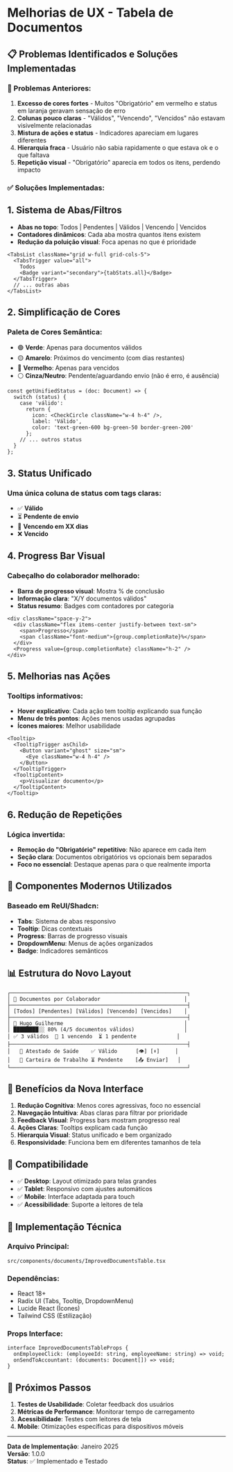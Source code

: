 # Melhorias de UX - Tabela de Documentos

## 📋 Problemas Identificados e Soluções Implementadas

### 🔴 Problemas Anteriores:

1. **Excesso de cores fortes** - Muitos "Obrigatório" em vermelho e status em laranja geravam sensação de erro
2. **Colunas pouco claras** - "Válidos", "Vencendo", "Vencidos" não estavam visivelmente relacionadas
3. **Mistura de ações e status** - Indicadores apareciam em lugares diferentes
4. **Hierarquia fraca** - Usuário não sabia rapidamente o que estava ok e o que faltava
5. **Repetição visual** - "Obrigatório" aparecia em todos os itens, perdendo impacto

### ✅ Soluções Implementadas:

## 1. Sistema de Abas/Filtros

- **Abas no topo**: Todos | Pendentes | Válidos | Vencendo | Vencidos
- **Contadores dinâmicos**: Cada aba mostra quantos itens existem
- **Redução da poluição visual**: Foca apenas no que é prioridade

```tsx
<TabsList className="grid w-full grid-cols-5">
  <TabsTrigger value="all">
    Todos
    <Badge variant="secondary">{tabStats.all}</Badge>
  </TabsTrigger>
  // ... outras abas
</TabsList>
```

## 2. Simplificação de Cores

### Paleta de Cores Semântica:
- 🟢 **Verde**: Apenas para documentos válidos
- 🟡 **Amarelo**: Próximos do vencimento (com dias restantes)
- 🔴 **Vermelho**: Apenas para vencidos
- ⚪ **Cinza/Neutro**: Pendente/aguardando envio (não é erro, é ausência)

```tsx
const getUnifiedStatus = (doc: Document) => {
  switch (status) {
    case 'válido':
      return {
        icon: <CheckCircle className="w-4 h-4" />,
        label: 'Válido',
        color: 'text-green-600 bg-green-50 border-green-200'
      };
    // ... outros status
  }
};
```

## 3. Status Unificado

### Uma única coluna de status com tags claras:
- ✅ **Válido**
- ⏳ **Pendente de envio**
- 📅 **Vencendo em XX dias**
- ❌ **Vencido**

## 4. Progress Bar Visual

### Cabeçalho do colaborador melhorado:
- **Barra de progresso visual**: Mostra % de conclusão
- **Informação clara**: "X/Y documentos válidos"
- **Status resumo**: Badges com contadores por categoria

```tsx
<div className="space-y-2">
  <div className="flex items-center justify-between text-sm">
    <span>Progresso</span>
    <span className="font-medium">{group.completionRate}%</span>
  </div>
  <Progress value={group.completionRate} className="h-2" />
</div>
```

## 5. Melhorias nas Ações

### Tooltips informativos:
- **Hover explicativo**: Cada ação tem tooltip explicando sua função
- **Menu de três pontos**: Ações menos usadas agrupadas
- **Ícones maiores**: Melhor usabilidade

```tsx
<Tooltip>
  <TooltipTrigger asChild>
    <Button variant="ghost" size="sm">
      <Eye className="w-4 h-4" />
    </Button>
  </TooltipTrigger>
  <TooltipContent>
    <p>Visualizar documento</p>
  </TooltipContent>
</Tooltip>
```

## 6. Redução de Repetições

### Lógica invertida:
- **Remoção do "Obrigatório" repetitivo**: Não aparece em cada item
- **Seção clara**: Documentos obrigatórios vs opcionais bem separados
- **Foco no essencial**: Destaque apenas para o que realmente importa

## 🎨 Componentes Modernos Utilizados

### Baseado em ReUI/Shadcn:
- **Tabs**: Sistema de abas responsivo
- **Tooltip**: Dicas contextuais
- **Progress**: Barras de progresso visuais
- **DropdownMenu**: Menus de ações organizados
- **Badge**: Indicadores semânticos

## 📊 Estrutura do Novo Layout

```
┌─────────────────────────────────────────────────────────┐
│ 📁 Documentos por Colaborador                           │
├─────────────────────────────────────────────────────────┤
│ [Todos] [Pendentes] [Válidos] [Vencendo] [Vencidos]    │
├─────────────────────────────────────────────────────────┤
│ 👤 Hugo Guilherme                                       │
│ ████████░░ 80% (4/5 documentos válidos)                │
│ ✅ 3 válidos  📅 1 vencendo  ⏳ 1 pendente             │
├─────────────────────────────────────────────────────────┤
│   📄 Atestado de Saúde    ✅ Válido      [👁] [⬇]     │
│   📄 Carteira de Trabalho ⏳ Pendente    [📤 Enviar]   │
└─────────────────────────────────────────────────────────┘
```

## 🚀 Benefícios da Nova Interface

1. **Redução Cognitiva**: Menos cores agressivas, foco no essencial
2. **Navegação Intuitiva**: Abas claras para filtrar por prioridade
3. **Feedback Visual**: Progress bars mostram progresso real
4. **Ações Claras**: Tooltips explicam cada função
5. **Hierarquia Visual**: Status unificado e bem organizado
6. **Responsividade**: Funciona bem em diferentes tamanhos de tela

## 📱 Compatibilidade

- ✅ **Desktop**: Layout otimizado para telas grandes
- ✅ **Tablet**: Responsivo com ajustes automáticos
- ✅ **Mobile**: Interface adaptada para touch
- ✅ **Acessibilidade**: Suporte a leitores de tela

## 🔧 Implementação Técnica

### Arquivo Principal:
`src/components/documents/ImprovedDocumentsTable.tsx`

### Dependências:
- React 18+
- Radix UI (Tabs, Tooltip, DropdownMenu)
- Lucide React (Ícones)
- Tailwind CSS (Estilização)

### Props Interface:
```tsx
interface ImprovedDocumentsTableProps {
  onEmployeeClick: (employeeId: string, employeeName: string) => void;
  onSendToAccountant: (documents: Document[]) => void;
}
```

## 🎯 Próximos Passos

1. **Testes de Usabilidade**: Coletar feedback dos usuários
2. **Métricas de Performance**: Monitorar tempo de carregamento
3. **Acessibilidade**: Testes com leitores de tela
4. **Mobile**: Otimizações específicas para dispositivos móveis

---

**Data de Implementação**: Janeiro 2025  
**Versão**: 1.0.0  
**Status**: ✅ Implementado e Testado